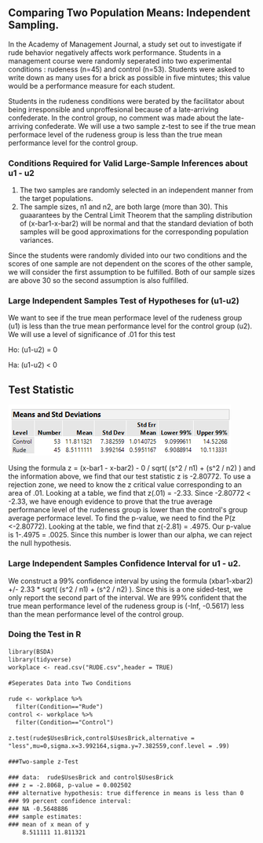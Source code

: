 ## Comparing Two Population Means: Independent Sampling.
In the Academy of Management Journal, a study set out to investigate if rude behavior negatively affects work performance. Students in a management course were randomly seperated into two experimental conditions : rudeness (n=45) and control (n=53). Students were asked to write down as many uses for a brick as possible in five mintutes; this value would be a performance measure for each student.

Students in the rudeness conditions were berated by the facilitator about being irresponsible and unproffesional because of a late-arriving confederate. In the control group, no comment was made about the late-arriving confederate. We will use a two sample z-test to see if the true mean performace level of the rudeness group is less than the true mean performance level for the control group. 

### Conditions Required for Valid Large-Sample Inferences about u1 - u2
1. The two samples are randomly selected in an independent manner from the target populations.
2. The sample sizes, n1 and n2, are both large (more than 30). This guaarantees by the Central Limit Theorem that the sampling distribution of (x-bar1-x-bar2) will be normal and that the standard deviation of both samples will be good approximations for the corresponding population variances. 

Since the students were randomly divided into our two conditions and the scores of one sample are not dependent on the scores of the other sample, we will consider the first assumption to be fulfilled. Both of our sample sizes are above 30 so the second assumption is also fulfilled.

### Large Independent Samples Test of Hypotheses for (u1-u2)
We want to see if the true mean performace level of the rudeness group (u1) is less than the true mean performance level for the control group (u2). We will use a level of significance of .01 for this test

Ho: (u1-u2) = 0

Ha: (u1-u2) < 0

## Test Statistic

![summary](summary_workplace.png)

Using the formula z = (x-bar1 - x-bar2) - 0 / sqrt( (s^2 / n1) + (s^2 / n2) ) and the information above, we find that our test statistic z is -2.80772. To use a rejection zone, we need to know the z critical value corresponding to an area of .01. Looking at a table, we find that z(.01) = -2.33. Since -2.80772 < -2.33, we have enough evidence to prove that the true average performance level of the rudeness group is lower than the control's group average performace level. To find the p-value, we need to find the P(z <-2.80772). Looking at the table, we find that z(-2.81) = .4975. Our p-value is 1-.4975 = .0025. Since this number is lower than our alpha, we can reject the null hypothesis.

### Large Independent Samples Confidence Interval for u1 - u2.

We construct a 99% confidence interval by using the formula (xbar1-xbar2) +/- 2.33 * sqrt( (s^2 / n1) + (s^2 / n2) ). Since this is a one sided-test, we only report the second part of the interval. We are 99% confident that the true mean performance level of the rudeness group is (-Inf, -0.5617) less than the mean performance level of the control group.

### Doing the Test in R
```
library(BSDA)
library(tidyverse)
workplace <- read.csv("RUDE.csv",header = TRUE)

#Seperates Data into Two Conditions

rude <- workplace %>%
  filter(Condition=="Rude")
control <- workplace %>%
  filter(Condition=="Control")

z.test(rude$UsesBrick,control$UsesBrick,alternative = "less",mu=0,sigma.x=3.992164,sigma.y=7.382559,conf.level = .99)

###Two-sample z-Test

### data:  rude$UsesBrick and control$UsesBrick
### z = -2.8068, p-value = 0.002502
### alternative hypothesis: true difference in means is less than 0
### 99 percent confidence interval:
### NA -0.5648886
### sample estimates:
### mean of x mean of y 
    8.511111 11.811321 
```


